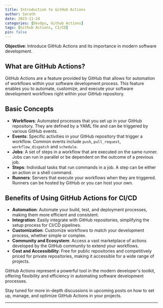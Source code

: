```yaml
---
title: Introduction to GitHub Actions
author: Sarath
date: 2023-11-24
categories: [DevOps, Github Actions]
tags: [Github Actions, CI/CD]
pin: false
---
```


**Objective**: Introduce GitHub Actions and its importance in modern software development.

## What are GitHub Actions?
GitHub Actions are a feature provided by GitHub that allows for automation of workflows within your software development process. This feature enables you to automate, customize, and execute your software development workflows right within your GitHub repository.

## Basic Concepts
- **Workflows**: Automated processes that you set up in your GitHub repository. They are defined by a YAML file and can be triggered by various GitHub events.
- **Events**: Specific activities in your GitHub repository that trigger a workflow. Common events include `push`, `pull_request`, `workflow_dispatch` and `schedule`.
- **Jobs**: A set of steps in a workflow that are executed on the same runner. Jobs can run in parallel or be dependent on the outcome of a previous job.
- **Steps**: Individual tasks that run commands in a job. A step can be either an action or a shell command.
- **Runners**: Servers that execute your workflows when they are triggered. Runners can be hosted by GitHub or you can host your own.

## Benefits of Using GitHub Actions for CI/CD
- **Automation**: Automate your build, test, and deployment processes, making them more efficient and consistent.
- **Integration**: Easily integrate with GitHub repositories, simplifying the setup process for CI/CD pipelines.
- **Customization**: Customize workflows to match your development process, whether simple or complex.
- **Community and Ecosystem**: Access a vast marketplace of actions developed by the GitHub community to extend your workflows.
- **Cost and Accessibility**: Free for public repositories and competitively priced for private repositories, making it accessible for a wide range of projects.

GitHub Actions represent a powerful tool in the modern developer's toolkit, offering flexibility and efficiency in automating software development processes.

Stay tuned for more in-depth discussions in upcoming posts on how to set up, manage, and optimize GitHub Actions in your projects.

---

